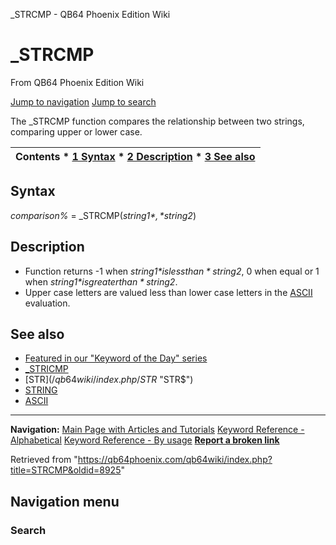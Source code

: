 


\_STRCMP - QB64 Phoenix Edition Wiki








# \_STRCMP



From QB64 Phoenix Edition Wiki



[Jump to navigation](#mw-head)
[Jump to search](#searchInput)
  

The \_STRCMP function compares the relationship between two strings, comparing upper or lower case.


  






| Contents * [1 Syntax](#Syntax) * [2 Description](#Description) * [3 See also](#See_also) |
| --- |


## Syntax


*comparison%* = \_STRCMP(*string1$*, *string2$*)
  




## Description


* Function returns -1 when *string1$* is less than *string2$*, 0 when equal or 1 when *string1$* is greater than *string2$*.
* Upper case letters are valued less than lower case letters in the [ASCII](/qb64wiki/index.php/ASCII "ASCII") evaluation.


  




## See also


* [Featured in our "Keyword of the Day" series](https://qb64phoenix.com/forum/showthread.php?tid=1290)
* [\_STRICMP](/qb64wiki/index.php/STRICMP "STRICMP")
* [STR$](/qb64wiki/index.php/STR$ "STR$")
* [STRING](/qb64wiki/index.php/STRING "STRING")
* [ASCII](/qb64wiki/index.php/ASCII "ASCII")


  






---


**Navigation:**
[Main Page with Articles and Tutorials](/qb64wiki/index.php/Main_Page "Main Page")
[Keyword Reference - Alphabetical](/qb64wiki/index.php/Keyword_Reference_-_Alphabetical "Keyword Reference - Alphabetical")
[Keyword Reference - By usage](/qb64wiki/index.php/Keyword_Reference_-_By_usage "Keyword Reference - By usage")
**[Report a broken link](https://qb64phoenix.com/forum/showthread.php?tid=2800)**  





Retrieved from "<https://qb64phoenix.com/qb64wiki/index.php?title=STRCMP&oldid=8925>"




## Navigation menu








### Search





















